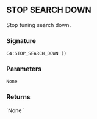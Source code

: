 ## STOP SEARCH DOWN

Stop tuning search down.


### Signature

`C4:STOP_SEARCH_DOWN ()`


### Parameters

`None`


### Returns

\`None
\`